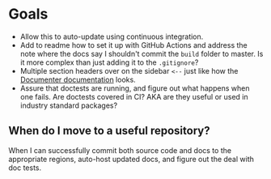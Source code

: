 # Goals
* Allow this to auto-update using continuous integration.
* Add to readme how to set it up with GitHub Actions and address the note where the docs say I shouldn't commit the `build` folder to master. Is it more complex than just adding it to the `.gitignore`?
* Multiple section headers over on the sidebar `<--` just like how the [Documenter documentation](https://juliadocs.github.io/Documenter.jl/stable/man/guide/) looks.
* Assure that doctests are running, and figure out what happens when one fails. Are doctests covered in CI? AKA are they useful or used in industry standard packages?

## When do I move to a useful repository?
When I can successfully commit both source code and docs to the appropriate regions, auto-host updated docs, and figure out the deal with doc tests.
